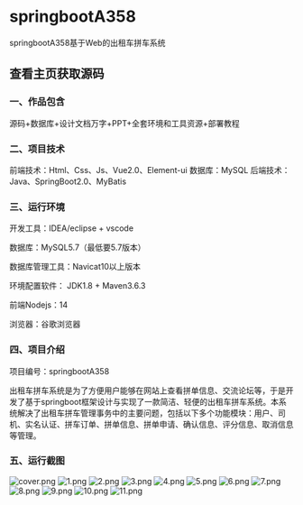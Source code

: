 # springbootA358
springbootA358基于Web的出租车拼车系统
 
## 查看主页获取源码


### 一、作品包含

源码+数据库+设计文档万字+PPT+全套环境和工具资源+部署教程

### 二、项目技术

前端技术：Html、Css、Js、Vue2.0、Element-ui 
数据库：MySQL
后端技术：Java、SpringBoot2.0、MyBatis

  

### 三、运行环境

开发工具：IDEA/eclipse  + vscode

数据库：MySQL5.7（最低要5.7版本）

数据库管理工具：Navicat10以上版本

环境配置软件： JDK1.8 + Maven3.6.3

前端Nodejs：14

浏览器：谷歌浏览器


### 四、项目介绍
项目编号：springbootA358

出租车拼车系统是为了方便用户能够在网站上查看拼单信息、交流论坛等，于是开发了基于springboot框架设计与实现了一款简洁、轻便的出租车拼车系统。本系统解决了出租车拼车管理事务中的主要问题，包括以下多个功能模块：用户、司机、实名认证、拼车订单、拼单信息、拼单申请、确认信息、评分信息、取消信息等管理。

### 五、运行截图

![cover.png](./cover.png)
![1.png](./1.png)
![2.png](./2.png)
![3.png](./3.png)
![4.png](./4.png)
![5.png](./5.png)
![6.png](./6.png)
![7.png](./7.png)
![8.png](./8.png)
![9.png](./9.png)
![10.png](./10.png)
![11.png](./11.png)




  
